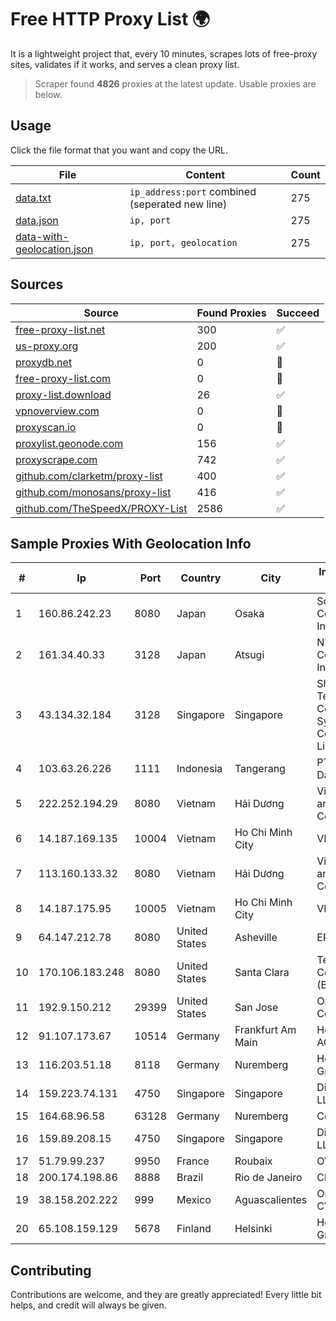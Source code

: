 
# Free HTTP Proxy List 🌍

It is a lightweight project that, every 10 minutes, scrapes lots of free-proxy sites, validates if it works, and serves a clean proxy list.


> Scraper found **4826** proxies at the latest update. Usable proxies are below.

## Usage

Click the file format that you want and copy the URL.


|File|Content|Count|
|----|-------|-----|
|[data.txt](https://raw.githubusercontent.com/themiralay/Proxy-List-World/master/data.txt)|`ip_address:port` combined (seperated new line)|275|
|[data.json](https://raw.githubusercontent.com/themiralay/Proxy-List-World/master/data.json)|`ip, port`|275|
|[data-with-geolocation.json](https://raw.githubusercontent.com/themiralay/Proxy-List-World/master/data-with-geolocation.json)|`ip, port, geolocation`|275|

## Sources

|Source|Found Proxies|Succeed|
|------|-------------|-------|
|[free-proxy-list.net](https://free-proxy-list.net)|300|✅|
|[us-proxy.org](https://www.us-proxy.org)|200|✅|
|[proxydb.net](http://proxydb.net)|0|🚫|
|[free-proxy-list.com](https://free-proxy-list.com/?page=&port=&type%5B%5D=http&type%5B%5D=https&up_time=0&search=Search)|0|🚫|
|[proxy-list.download](https://www.proxy-list.download/HTTP)|26|✅|
|[vpnoverview.com](https://vpnoverview.com/privacy/anonymous-browsing/free-proxy-servers)|0|🚫|
|[proxyscan.io](https://www.proxyscan.io)|0|🚫|
|[proxylist.geonode.com](https://proxylist.geonode.com/api/proxy-list?limit=300&page=1&sort_by=lastChecked&sort_type=desc&protocols=http,https)|156|✅|
|[proxyscrape.com](https://api.proxyscrape.com/v2/?request=displayproxies&protocol=http&timeout=10000&country=all&ssl=all&anonymity=all)|742|✅|
|[github.com/clarketm/proxy-list](https://raw.githubusercontent.com/clarketm/proxy-list/master/proxy-list-raw.txt)|400|✅|
|[github.com/monosans/proxy-list](https://raw.githubusercontent.com/monosans/proxy-list/main/proxies/http.txt)|416|✅|
|[github.com/TheSpeedX/PROXY-List](https://raw.githubusercontent.com/TheSpeedX/PROXY-List/master/http.txt)|2586|✅|


## Sample Proxies With Geolocation Info

|#|Ip|Port|Country|City|Internet Service Provider|
|-|--|----|-------|----|-------------------------|
|1|160.86.242.23|8080|Japan|Osaka|Sony Network Communications Inc|
|2|161.34.40.33|3128|Japan|Atsugi|NTT PC Communications, Inc.|
|3|43.134.32.184|3128|Singapore|Singapore|Shenzhen Tencent Computer Systems Company Limited|
|4|103.63.26.226|1111|Indonesia|Tangerang|PT Global Media Data Prima|
|5|222.252.194.29|8080|Vietnam|Hải Dương|VietNam Post and Telecom Corporation|
|6|14.187.169.135|10004|Vietnam|Ho Chi Minh City|VNPT|
|7|113.160.133.32|8080|Vietnam|Hải Dương|VietNam Post and Telecom Corporation|
|8|14.187.175.95|10005|Vietnam|Ho Chi Minh City|VNPT|
|9|64.147.212.78|8080|United States|Asheville|ERC Broadband|
|10|170.106.183.248|8080|United States|Santa Clara|Tencent Cloud Computing (Beijing) Co|
|11|192.9.150.212|29399|United States|San Jose|Oracle Corporation|
|12|91.107.173.67|10514|Germany|Frankfurt Am Main|Hetzner Online AG|
|13|116.203.51.18|8118|Germany|Nuremberg|Hetzner Online GmbH|
|14|159.223.74.131|4750|Singapore|Singapore|DigitalOcean, LLC|
|15|164.68.96.58|63128|Germany|Nuremberg|Contabo GmbH|
|16|159.89.208.15|4750|Singapore|Singapore|DigitalOcean, LLC|
|17|51.79.99.237|9950|France|Roubaix|OVH SAS|
|18|200.174.198.86|8888|Brazil|Rio de Janeiro|Claro S.A|
|19|38.158.202.222|999|Mexico|Aguascalientes|Onfiber SA De CV|
|20|65.108.159.129|5678|Finland|Helsinki|Hetzner Online GmbH|



## Contributing

Contributions are welcome, and they are greatly appreciated! Every
little bit helps, and credit will always be given.

